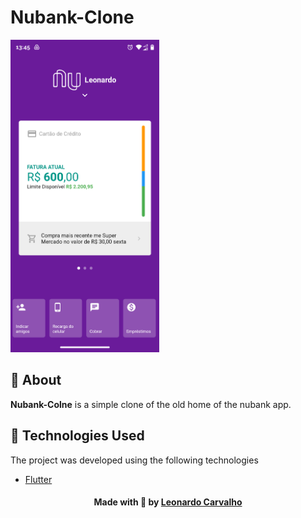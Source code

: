 # Nubank-Clone

<p alig="center">
  <img src="home.png" height="500">
</p>
<a id="about"></a>

## :bookmark: About

<strong>Nubank-Colne</strong> is a simple clone of the old home of the nubank app.

<a id="technologies-used"></a>

## :rocket: Technologies Used

The project was developed using the following technologies

- [Flutter](https://flutter.dev)


<h4 align="center">
    Made with 💜 by <a href="https://www.linkedin.com/in/leonardo-f-carvalho/" target="_blank">Leonardo Carvalho</a>
</h4>

